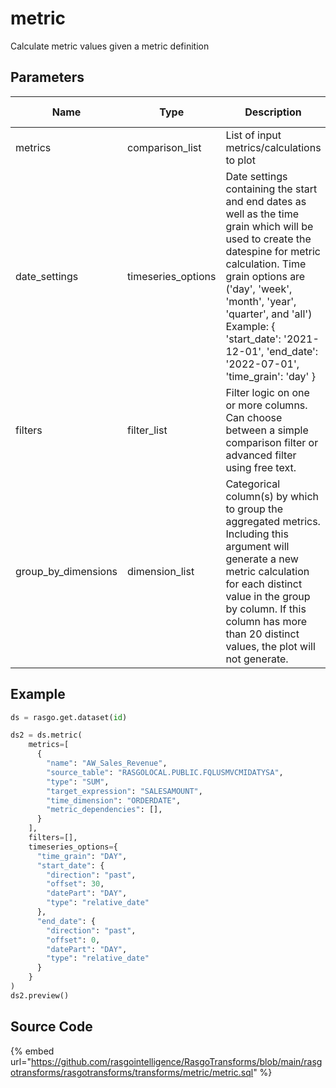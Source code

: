 

# metric

Calculate metric values given a metric definition

## Parameters

|        Name         |        Type        |                                                                                                                                                        Description                                                                                                                                                        | Is Optional |
| ------------------- | ------------------ | ------------------------------------------------------------------------------------------------------------------------------------------------------------------------------------------------------------------------------------------------------------------------------------------------------------------------- | ----------- |
| metrics             | comparison_list    | List of input metrics/calculations to plot                                                                                                                                                                                                                                                                                |             |
| date_settings       | timeseries_options | Date settings containing the start and end dates as well as the time grain which will be used to create the datespine for metric calculation. Time grain options are ('day', 'week', 'month', 'year', 'quarter', and 'all') Example: {   'start_date': '2021-12-01',   'end_date': '2022-07-01',   'time_grain': 'day' }  |             |
| filters             | filter_list        | Filter logic on one or more columns. Can choose between a simple comparison filter or advanced filter using free text.                                                                                                                                                                                                    | True        |
| group_by_dimensions | dimension_list     | Categorical column(s) by which to group the aggregated metrics. Including this argument will generate a new metric calculation for each distinct value in the group by column. If this column has more than 20 distinct values, the plot will not generate.                                                               | True        |


## Example

```python
ds = rasgo.get.dataset(id)

ds2 = ds.metric(
    metrics=[
      {
        "name": "AW_Sales_Revenue",
        "source_table": "RASGOLOCAL.PUBLIC.FQLUSMVCMIDATYSA",
        "type": "SUM",
        "target_expression": "SALESAMOUNT",
        "time_dimension": "ORDERDATE",
        "metric_dependencies": [],
      }
    ],
    filters=[],
    timeseries_options={
      "time_grain": "DAY",
      "start_date": {
        "direction": "past",
        "offset": 30,
        "datePart": "DAY",
        "type": "relative_date"
      },
      "end_date": {
        "direction": "past",
        "offset": 0,
        "datePart": "DAY",
        "type": "relative_date"
      }
    }
)
ds2.preview()

```

## Source Code

{% embed url="https://github.com/rasgointelligence/RasgoTransforms/blob/main/rasgotransforms/rasgotransforms/transforms/metric/metric.sql" %}

